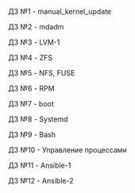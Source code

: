ДЗ №1 - manual_kernel_update

ДЗ №2 - mdadm

ДЗ №3 - LVM-1

ДЗ №4 - ZFS

ДЗ №5 - NFS, FUSE

ДЗ №6 - RPM

ДЗ №7 - boot

ДЗ №8 - Systemd

ДЗ №9 - Bash

ДЗ №10 - Управление процессами

ДЗ №11 - Ansible-1

ДЗ №12 - Ansible-2
